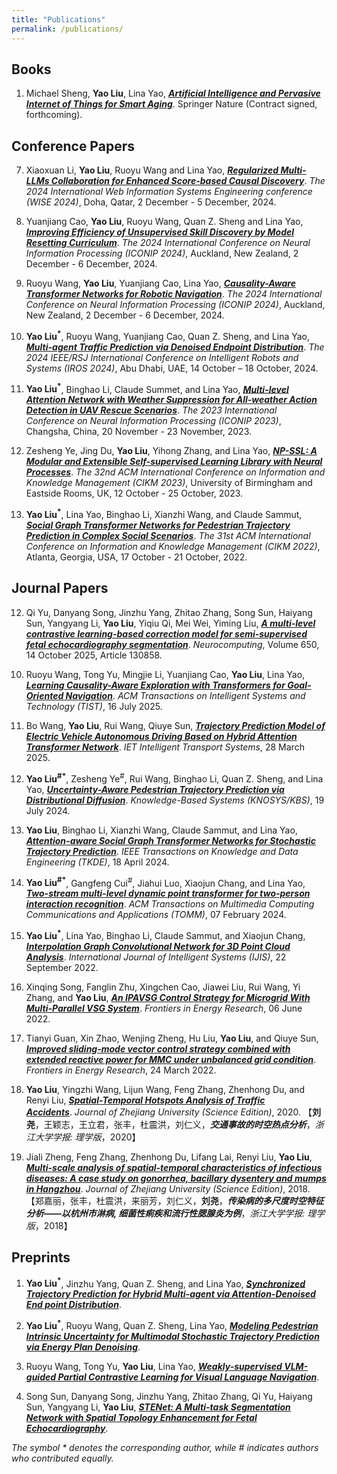 ```yaml
---
title: "Publications"
permalink: /publications/
---
```




<!-- ## Books -->
<!-- ## Patents -->
## Books 
1. Michael Sheng, **Yao Liu**, Lina Yao, [***Artificial Intelligence and Pervasive Internet of Things for Smart Aging***](). Springer Nature (Contract signed, forthcoming).

## Conference Papers

7. Xiaoxuan Li, **Yao Liu**, Ruoyu Wang and Lina Yao, [***Regularized Multi-LLMs Collaboration for Enhanced Score-based Causal Discovery***](https://link.springer.com/chapter/10.1007/978-981-96-0573-6_13). *The 2024 International Web Information Systems Engineering conference (WISE 2024)*, Doha, Qatar, 2 December - 5 December, 2024. <!-- CCF-C; CORE-B --> 

6. Yuanjiang Cao, **Yao Liu**, Ruoyu Wang, Quan Z. Sheng and Lina Yao, [***Improving Efficiency of Unsupervised Skill Discovery by Model Resetting Curriculum***](https://link.springer.com/chapter/10.1007/978-981-96-6954-7_1). *The 2024 International Conference on Neural Information Processing (ICONIP 2024)*, Auckland, New Zealand, 2 December - 6 December, 2024. <!-- CCF-C; CORE-B -->

5. Ruoyu Wang, **Yao Liu**, Yuanjiang Cao, Lina Yao, [***Causality-Aware Transformer Networks for Robotic Navigation***](https://link.springer.com/chapter/10.1007/978-981-96-7030-7_28). *The 2024 International Conference on Neural Information Processing (ICONIP 2024)*, Auckland, New Zealand, 2 December - 6 December, 2024. <!-- CCF-C; CORE-B -->

4. **Yao Liu<sup>*</sup>**, Ruoyu Wang, Yuanjiang Cao, Quan Z. Sheng, and Lina Yao, [***Multi-agent Traffic Prediction via Denoised Endpoint Distribution***](https://ieeexplore.ieee.org/document/10802142). *The 2024 IEEE/RSJ International Conference on Intelligent Robots and Systems (IROS 2024)*, Abu Dhabi, UAE, 14 October – 18 October, 2024. <!-- CCF-C; CORE-A -->

3. **Yao Liu<sup>*</sup>**, Binghao Li, Claude Summet, and Lina Yao, [***Multi-level Attention Network with Weather Suppression for All-weather Action Detection in UAV Rescue Scenarios***](https://link.springer.com/chapter/10.1007/978-981-99-8138-0_43). *The 2023 International Conference on Neural Information Processing (ICONIP 2023)*, Changsha, China, 20 November - 23 November, 2023.  <!-- CCF-C; CORE-B -->

2. Zesheng Ye, Jing Du, **Yao Liu**, Yihong Zhang, and Lina Yao, [***NP-SSL: A Modular and Extensible Self-supervised Learning Library with Neural Processes***](https://dl.acm.org/doi/10.1145/3583780.3614749). *The 32nd ACM International Conference on Information and Knowledge Management (CIKM 2023)*, University of Birmingham and Eastside Rooms, UK, 12 October - 25 October, 2023. <!-- CCF-B; CORE-A -->

1. **Yao Liu<sup>*</sup>**, Lina Yao, Binghao Li, Xianzhi Wang, and Claude Sammut, [***Social Graph Transformer Networks for Pedestrian Trajectory Prediction in Complex Social Scenarios***](https://dl.acm.org/doi/abs/10.1145/3511808.3557455). *The 31st ACM International Conference on Information and Knowledge Management (CIKM 2022)*, Atlanta, Georgia, USA, 17 October - 21 October, 2022. <!-- CCF-B; CORE-A -->


## Journal Papers

12. Qi Yu, Danyang Song, Jinzhu Yang, Zhitao Zhang, Song Sun, Haiyang Sun, Yangyang Li, **Yao Liu**, Yiqiu Qi, Mei Wei, Yiming Liu, [***A multi-level contrastive learning-based correction model for semi-supervised fetal echocardiography segmentation***](https://www.sciencedirect.com/science/article/pii/S0925231225015309). *Neurocomputing*, Volume 650, 14 October 2025, Article 130858. <!-- CCF-C; JCR-6.6/Q1; ZKY-Q2 -->

<!-- 11. Mingyuan Shi, Benhua Qian, Ziqiang Song, Rui Wang, **Yao Liu**,  [***Non-Intrusive Load Monitoring Model Based on Multi-Algorithm Fusion***](https://doi.org/10.13648/j.cnki.issn1674-0629.2025.04.015).  *Southern Power Grid Technology*, Vol. 19, No. 4, 30 May 2025.  【史茗元，钱本华，宋自强，王睿，**刘尧**，***基于多算法融合的非侵入式负荷监测模型***，*南方电网技术*，19(04)，30 May 2025.】  Chinese Core; EI Journal -->

10. Ruoyu Wang, Tong Yu, Mingjie Li, Yuanjiang Cao, **Yao Liu**, Lina Yao, [***Learning Causality-Aware Exploration with Transformers for Goal-Oriented Navigation***](https://dl.acm.org/doi/10.1145/3748659).  *ACM Transactions on Intelligent Systems and Technology (TIST)*, 16 July 2025. <!-- CCF-B JCR-7.2/Q1; ZKY-Q4 -->

9. Bo Wang, **Yao Liu**, Rui Wang, Qiuye Sun, [***Trajectory Prediction Model of Electric Vehicle Autonomous Driving Based on Hybrid Attention Transformer Network***](https://doi.org/10.1049/itr2.70022).  *IET Intelligent Transport Systems*, 28 March 2025. <!-- JCR-2.3/Q2; ZKY-Q4 -->

8. **Yao Liu<sup>#*</sup>**, Zesheng Ye<sup>#</sup>, Rui Wang, Binghao Li, Quan Z. Sheng, and Lina Yao, [***Uncertainty-Aware Pedestrian Trajectory Prediction via Distributional Diffusion***](https://www.sciencedirect.com/science/article/pii/S0950705124004969). *Knowledge-Based Systems (KNOSYS/KBS)*, 19 July 2024. <!-- CCF-C; JCR-7.2/Q1; ZKY-Q1 TOP; CORE B -->

7. **Yao Liu**, Binghao Li, Xianzhi Wang, Claude Sammut, and Lina Yao, [***Attention-aware Social Graph Transformer Networks for Stochastic Trajectory Prediction***](https://ieeexplore.ieee.org/document/10504962). *IEEE Transactions on Knowledge and Data Engineering (TKDE)*, 18 April 2024. <!-- CCF-A; JCR-8.9/Q1; ZKY-Q2; CORE A*-->

6. **Yao Liu<sup>#*</sup>**, Gangfeng Cui<sup>#</sup>, Jiahui Luo, Xiaojun Chang, and Lina Yao, [***Two-stream multi-level dynamic point transformer for two-person interaction recognition***](https://dl.acm.org/doi/abs/10.1145/3639470). *ACM Transactions on Multimedia Computing Communications and Applications (TOMM)*, 07 February 2024. <!-- CCF-B; JCR-5.2/Q1; ZKY-Q3; CORE B-->

5. **Yao Liu<sup>*</sup>**, Lina Yao, Binghao Li, Claude Sammut, and Xiaojun Chang, [***Interpolation Graph Convolutional Network for 3D Point Cloud Analysis***](https://onlinelibrary.wiley.com/doi/abs/10.1002/int.23087). *International Journal of Intelligent Systems (IJIS)*, 22 September 2022. <!-- CCF-C; JCR-5.0/Q1; ZKY-Q2 TOP; CORE B-->

4. Xinqing Song, Fanglin Zhu, Xingchen Cao, Jiawei Liu, Rui Wang, Yi Zhang, and **Yao Liu**, [***An IPAVSG Control Strategy for Microgrid With Multi-Parallel VSG System***](https://www.frontiersin.org/articles/10.3389/fenrg.2022.915023/full). *Frontiers in Energy Research*, 06 June 2022. <!-- JCR-2.6/Q3; ZKY-Q3-->

3. Tianyi Guan, Xin Zhao, Wenjing Zheng, Hu Liu, **Yao Liu**, and Qiuye Sun, [***Improved sliding-mode vector control strategy combined with extended reactive power for MMC under unbalanced grid condition***](https://www.frontiersin.org/articles/10.3389/fenrg.2022.874533/full). *Frontiers in Energy Research*, 24 March 2022.  <!-- JCR-2.6/Q3; ZKY-Q3-->

2. **Yao Liu**, Yingzhi Wang, Lijun Wang, Feng Zhang, Zhenhong Du, and Renyi Liu, [***Spatial-Temporal Hotspots Analysis of Traffic Accidents***](https://www.zjujournals.com/sci/CN/10.3785/j.issn.1008-9497.2020.01.007). *Journal of Zhejiang University (Science Edition)*, 2020. 【**刘尧**，王颖志，王立君，张丰，杜震洪，刘仁义，***交通事故的时空热点分析***，*浙江大学学报: 理学版*，2020】<!-- Chinese Core-->

1. Jiali Zheng, Feng Zhang, Zhenhong Du, Lifang Lai, Renyi Liu, **Yao Liu**, [***Multi-scale analysis of spatial-temporal characteristics of infectious diseases: A case study on gonorrhea, bacillary dysentery and mumps in Hangzhou***](https://www.zjujournals.com/sci/CN/10.3785/j.issn.1008-9497.2018.05.013). *Journal of Zhejiang University (Science Edition)*, 2018. 【郑嘉丽，张丰，杜震洪，来丽芳，刘仁义，**刘尧**，***传染病的多尺度时空特征分析——以杭州市淋病, 细菌性痢疾和流行性腮腺炎为例***，*浙江大学学报: 理学版*，2018】<!-- Chinese Core-->


## Preprints
 
1. **Yao Liu<sup>*</sup>**, Jinzhu Yang, Quan Z. Sheng, and Lina Yao, [***Synchronized Trajectory Prediction for Hybrid Multi-agent via Attention-Denoised End point Distribution***](). <!-- TAAS -->  <!-- CCF-B; JCR-2.2/Q2; ZKY-Q4(2/1)-->

2. **Yao Liu<sup>*</sup>**, Ruoyu Wang, Quan Z. Sheng, Lina Yao, [***Modeling Pedestrian Intrinsic Uncertainty for Multimodal Stochastic Trajectory Prediction via Energy Plan Denoising***](). <!-- ICRA 2025 -->
  
3. Ruoyu Wang, Tong Yu, **Yao Liu**, Lina Yao, [***Weakly-supervised VLM-guided Partial Contrastive Learning for Visual Language Navigation***](). <!-- ICRA 2025 -->

4. Song Sun, Danyang Song, Jinzhu Yang, Zhitao Zhang, Qi Yu, Haiyang Sun, Yangyang Li, **Yao Liu**, [***STENet: A Multi-task Segmentation Network with Spatial Topology Enhancement for Fetal Echocardiography***](). <!-- Expert Systems With Applications -->  <!-- JCR-7.5/Q1; ZKY-Q1 TOP-->



<!-- Honghe LI;  Hongfei Wang;  -->

<!-- Xiaojian Wang; Mingyuan Shi -->


*The symbol * denotes the corresponding author, while # indicates authors who contributed equally.*





